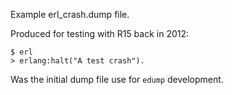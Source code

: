 Example erl_crash.dump file.

Produced for testing with R15 back in 2012:

    $ erl
    > erlang:halt("A test crash").

Was the initial dump file use for `edump` development.